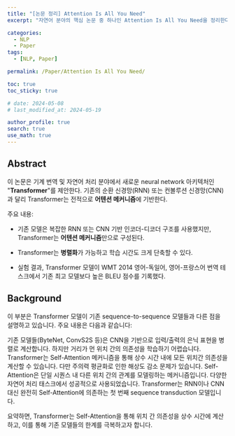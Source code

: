 ```yaml
---
title: "[논문 정리] Attention Is All You Need"
excerpt: "자연어 분야의 핵심 논문 중 하나인 Attention Is All You Need을 정리한다. 핵심 개념인 어텐션 알고리즘과 모델 아키택처를 이해하고, 연산과 병렬화 관점에서 살펴본다." # 주요 내용

categories:
  - NLP
  - Paper
tags:
  - [NLP, Paper]

permalink: /Paper/Attention Is All You Need/

toc: true
toc_sticky: true

# date: 2024-05-08
# last_modified_at: 2024-05-19

author_profile: true
search: true
use_math: true
---
```


## Abstract
이 논문은 기계 번역 및 자연어 처리 분야에서 새로운 neural network 아키텍처인 "**Transformer**"를 제안한다. 기존의 순환 신경망(RNN) 또는 컨볼루션 신경망(CNN)과 달리 Transformer는 전적으로 **어텐션 메커니즘**에 기반한다.

주요 내용:

- 기존 모델은 복잡한 RNN 또는 CNN 기반 인코더-디코더 구조를 사용했지만, Transformer는 **어텐션 메커니즘**만으로 구성된다.

- Transformer는 **병렬화**가 가능하고 학습 시간도 크게 단축할 수 있다.

- 실험 결과, Transformer 모델이 WMT 2014 영어-독일어, 영어-프랑스어 번역 테스크에서 기존 최고 모델보다 높은 BLEU 점수를 기록했다.


## Background
이 부분은 Transformer 모델이 기존 sequence-to-sequence 모델들과 다른 점을 설명하고 있습니다.
주요 내용은 다음과 같습니다:

기존 모델들(ByteNet, ConvS2S 등)은 CNN을 기반으로 입력/출력의 은닉 표현을 병렬로 계산합니다. 하지만 거리가 먼 위치 간의 의존성을 학습하기 어렵습니다.
Transformer는 Self-Attention 메커니즘을 통해 상수 시간 내에 모든 위치간 의존성을 계산할 수 있습니다. 다만 주의력 평균화로 인한 해상도 감소 문제가 있습니다.
Self-Attention은 단일 시퀀스 내 다른 위치 간의 관계를 모델링하는 메커니즘입니다. 다양한 자연어 처리 태스크에서 성공적으로 사용되었습니다.
Transformer는 RNN이나 CNN 대신 완전히 Self-Attention에 의존하는 첫 번째 sequence transduction 모델입니다.

요약하면, Transformer는 Self-Attention을 통해 위치 간 의존성을 상수 시간에 계산하고, 이를 통해 기존 모델들의 한계를 극복하고자 합니다.



<!-- ## 이미지
![jpg](../../assets/images/posts_img/2024-05-08-1/jpg.jpg)


## 동영상
{% include video id="cbuZfY2S2UQ" provider="youtube" %} -->
